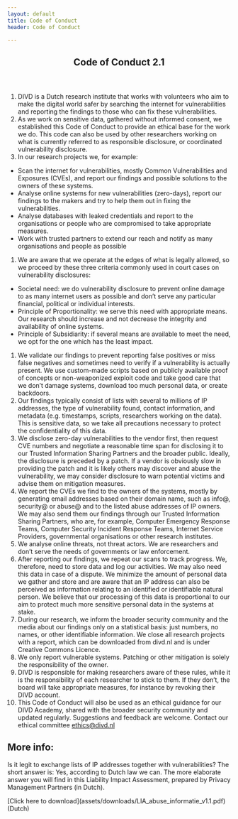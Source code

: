 ```yaml
---
layout: default
title: Code of Conduct
header: Code of Conduct

---
```

<header>
<h2>Code of Conduct 2.1</h2>
</header>

1. DIVD is a Dutch research institute that works with volunteers who aim to make the digital world safer by searching the internet for vulnerabilities and reporting the findings to those who can fix these vulnerabilities.
2. As we work on sensitive data, gathered without informed consent, we established this Code of Conduct to provide an ethical base for the work we do. This code can also be used by other researchers working on what is currently referred to as responsible disclosure, or coordinated vulnerability disclosure.
3. In our research projects we, for example:

* Scan the internet for vulnerabilities, mostly Common Vulnerabilities and Exposures (CVEs), and report our findings and possible solutions to the owners of these systems.
* Analyse online systems for new vulnerabilities (zero-days), report our findings to the makers and try to help them out in fixing the vulnerabilities.
* Analyse databases with leaked credentials and report to the organisations or people who are compromised to take appropriate measures.
* Work with trusted partners to extend our reach and notify as many organisations and people as possible

1. We are aware that we operate at the edges of what is legally allowed, so we proceed by these three criteria commonly used in court cases on vulnerability disclosures:

* Societal need: we do vulnerability disclosure to prevent online damage to as many internet users as possible and don’t serve any particular financial, political or individual interests.
* Principle of Proportionality: we serve this need with appropriate means. Our research should increase and not decrease the integrity and availability of online systems.
* Principle of Subsidiarity: if several means are available to meet the need, we opt for the one which has the least impact.

 1. We validate our findings to prevent reporting false positives or miss false negatives and sometimes need to verify if a vulnerability is actually present. We use custom-made scripts based on publicly available proof of concepts or non-weaponized exploit code and take good care that we don’t damage systems, download too much personal data, or create backdoors.
 2. Our findings typically consist of lists with several to millions of IP addresses, the type of vulnerability found, contact information, and metadata (e.g. timestamps, scripts, researchers working on the data). This is sensitive data, so we take all precautions necessary to protect the confidentiality of this data.
 3. We disclose zero-day vulnerabilities to the vendor first, then request CVE numbers and negotiate a reasonable time span for disclosing it to our Trusted Information Sharing Partners and the broader public. Ideally, the disclosure is preceded by a patch. If a vendor is obviously slow in providing the patch and it is likely others may discover and abuse the vulnerability, we may consider disclosure to warn potential victims and advise them on mitigation measures.
 4. We report the CVEs we find to the owners of the systems, mostly by generating email addresses based on their domain name, such as info@, security@ or abuse@ and to the listed abuse addresses of IP owners. We may also send them our findings through our Trusted Information Sharing Partners, who are, for example, Computer Emergency Response Teams, Computer Security Incident Response Teams, Internet Service Providers, governmental organisations or other research institutes.
 5. We analyse online threats, not threat actors. We are researchers and don’t serve the needs of governments or law enforcement.
 6. After reporting our findings, we repeat our scans to track progress. We, therefore, need to store data and log our activities. We may also need this data in case of a dispute. We minimize the amount of personal data we gather and store and are aware that an IP address can also be perceived as information relating to an identified or identifiable natural person. We believe that our processing of this data is proportional to our aim to protect much more sensitive personal data in the systems at stake.
 7. During our research, we inform the broader security community and the media about our findings only on a statistical basis: just numbers, no names, or other identifiable information. We close all research projects with a report, which can be downloaded from divd.nl and is under Creative Commons Licence.
 8. We only report vulnerable systems. Patching or other mitigation is solely  the responsibility of the owner.
 9. DIVD is responsible for making researchers aware of these rules, while it is the responsibility of each researcher to stick to them. If they don’t, the board will take appropriate measures, for instance by revoking their DIVD account.
10. This Code of Conduct will also be used as an ethical guidance for our DIVD Academy, shared with the broader security community and updated regularly. Suggestions and feedback are welcome. Contact our ethical committee  [ethics@divd.nl]() 

<h2>More info:</h2>
<p>Is it legit to exchange lists of IP addresses together with vulnerabilities? The short answer is: Yes, according to Dutch law we can. The more elaborate answer you will find in this Liability Impact Assessment, prepared by Privacy Management Partners (in Dutch).</p>
[Click here to download](assets/downloads/LIA_abuse_informatie_v1.1.pdf) (Dutch)